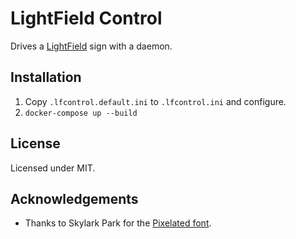 # LightField Control

Drives a [LightField](https://github.com/sk89q/lightfield) sign with a daemon.

## Installation

1. Copy `.lfcontrol.default.ini` to `.lfcontrol.ini` and configure.
2. `docker-compose up --build`

## License

Licensed under MIT.

## Acknowledgements

* Thanks to Skylark Park for the [Pixelated font](https://www.dafont.com/pixelated.font).

